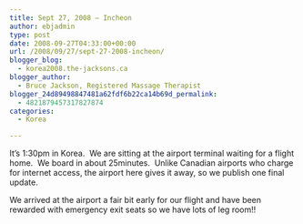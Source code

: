 ```yaml
---
title: Sept 27, 2008 – Incheon
author: ebjadmin
type: post
date: 2008-09-27T04:33:00+00:00
url: /2008/09/27/sept-27-2008-incheon/
blogger_blog:
  - korea2008.the-jacksons.ca
blogger_author:
  - Bruce Jackson, Registered Massage Therapist
blogger_24d89498847481a62fdf6b22ca14b69d_permalink:
  - 4821879457317827874
categories:
  - Korea

---
```

It&#8217;s 1:30pm in Korea.&nbsp; We are sitting at the airport terminal waiting for a flight home.&nbsp; We board in about 25minutes.&nbsp; Unlike Canadian airports who charge for internet access, the airport here gives it away, so we publish one final update.

We arrived at the airport a fair bit early for our flight and have been rewarded with emergency exit seats so we have lots of leg room!!